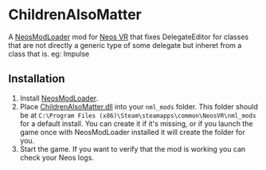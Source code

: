 # ChildrenAlsoMatter

A [NeosModLoader](https://github.com/zkxs/NeosModLoader) mod for [Neos VR](https://neos.com/) that fixes DelegateEditor for classes that are not directly a generic type of some delegate but inheret from a class that is. eg: Impulse

## Installation
1. Install [NeosModLoader](https://github.com/zkxs/NeosModLoader).
1. Place [ChildrenAlsoMatter.dll](https://github.com/eia485/NeosChildrenAlsoMatter/releases/latest/download/ChildrenAlsoMatter.dll) into your `nml_mods` folder. This folder should be at `C:\Program Files (x86)\Steam\steamapps\common\NeosVR\nml_mods` for a default install. You can create it if it's missing, or if you launch the game once with NeosModLoader installed it will create the folder for you.
1. Start the game. If you want to verify that the mod is working you can check your Neos logs.